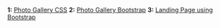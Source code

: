 **1:** [Photo Gallery CSS](https://geekaara.github.io/100-Days-Of-Code//CSS%20Projects/gallary.html)
**2:** [Photo Gallery Bootstrap](https://geekaara.github.io/100-Days-Of-Code/BootstrapProjects/bs_gallary.html)
**3:** [Landing Page using Bootstrap](https://geekaara.github.io/100-Days-Of-Code/BootstrapProjects/landing.html)
